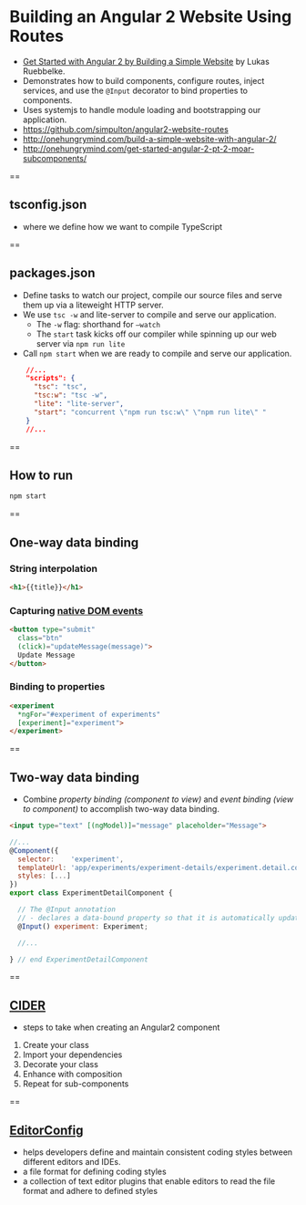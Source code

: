 # Building an Angular 2 Website Using Routes

- [Get Started with Angular 2 by Building a Simple Website](http://onehungrymind.com/build-a-simple-website-with-angular-2/) by Lukas Ruebbelke.
- Demonstrates how to build components, configure routes, inject services, and use the `@Input` decorator to bind properties to components.
- Uses systemjs to handle module loading and bootstrapping our application.
- https://github.com/simpulton/angular2-website-routes
- http://onehungrymind.com/build-a-simple-website-with-angular-2/
- http://onehungrymind.com/get-started-angular-2-pt-2-moar-subcomponents/

==

## tsconfig.json
- where we define how we want to compile TypeScript

==

## packages.json

- Define tasks to watch our project, compile our source files and serve them up via a liteweight HTTP server.
- We use `tsc -w` and lite-server to compile and serve our application.
    + The `-w` flag: shorthand for `–watch`
    + The `start` task kicks off our compiler while spinning up our web server via `npm run lite`
- Call `npm start` when we are ready to compile and serve our application.

```json
    //...
    "scripts": {
      "tsc": "tsc",
      "tsc:w": "tsc -w",
      "lite": "lite-server",
      "start": "concurrent \"npm run tsc:w\" \"npm run lite\" "
    }
    //...
```

==

## How to run

```bash
npm start
```

==

## One-way data binding

### String interpolation
```html
<h1>{{title}}</h1>
```

### Capturing [native DOM events](https://developer.mozilla.org/en-US/docs/Web/Events)
```html
<button type="submit"
  class="btn"
  (click)="updateMessage(message)">
  Update Message
</button>
```

### Binding to properties
```html
<experiment
  *ngFor="#experiment of experiments"
  [experiment]="experiment">
</experiment>
```

==

## Two-way data binding
- Combine *property binding (component to view)* and *event binding (view to component)* to accomplish two-way data binding.

```html
<input type="text" [(ngModel)]="message" placeholder="Message">
```

```js
//...
@Component({
  selector:    'experiment',
  templateUrl: 'app/experiments/experiment-details/experiment.detail.component.html',
  styles: [...]
})
export class ExperimentDetailComponent {

  // The @Input annotation
  // - declares a data-bound property so that it is automatically updated during change detection.
  @Input() experiment: Experiment;

  //...

} // end ExperimentDetailComponent
```

==

## [CIDER](http://onehungrymind.com/cider-my-checklist-for-creating-angular-2-components/)
- steps to take when creating an Angular2 component

1. Create your class
2. Import your dependencies
3. Decorate your class
4. Enhance with composition
5. Repeat for sub-components

==

## [EditorConfig](http://editorconfig.org/)
- helps developers define and maintain consistent coding styles between different editors and IDEs. 
- a file format for defining coding styles
- a collection of text editor plugins that enable editors to read the file format and adhere to defined styles 
